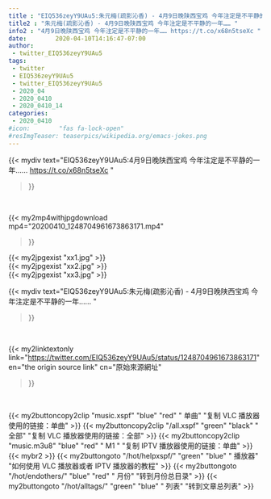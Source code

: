 ```yaml
---
title : "EIQ536zeyY9UAu5:朱元梅(疏影沁香) - 4月9日晚陕西宝鸡 今年注定是不平静的一年…… "
title2 : "朱元梅(疏影沁香) - 4月9日晚陕西宝鸡 今年注定是不平静的一年…… "
info2 : "4月9日晚陕西宝鸡 今年注定是不平静的一年…… https://t.co/x68n5tseXc "
date:        2020-04-10T14:16:47-07:00
author:
 - twitter_EIQ536zeyY9UAu5
tags:
 - twitter
 - EIQ536zeyY9UAu5
 - twitter_EIQ536zeyY9UAu5
 - 2020_04
 - 2020_0410
 - 2020_0410_14
categories:
 - 2020_0410
#icon:        "fas fa-lock-open"
#resImgTeaser: teaserpics/wikipedia.org/emacs-jokes.png
---
```


{{< mydiv text="EIQ536zeyY9UAu5:4月9日晚陕西宝鸡 今年注定是不平静的一年…… https://t.co/x68n5tseXc "
>}}
<br>


{{< my2mp4withjpgdownload mp4="20200410_1248704961673863171.mp4"
>}}

{{< my2jpgexist "xx1.jpg" >}}<br>
{{< my2jpgexist "xx2.jpg" >}}<br>
{{< my2jpgexist "xx3.jpg" >}}<br>



{{< mydiv text="EIQ536zeyY9UAu5:朱元梅(疏影沁香) - 4月9日晚陕西宝鸡 今年注定是不平静的一年…… "
>}}
<br>

{{< my2linktextonly link="https://twitter.com/EIQ536zeyY9UAu5/status/1248704961673863171"
en="the origin source link" cn="原始來源網址"
>}}


<br>

{{< my2buttoncopy2clip "music.xspf"        "blue"   "red"    " 单曲"  "复制 VLC 播放器使用的链接：单曲" >}} {{< my2buttoncopy2clip "/all.xspf"         "green"  "black"  " 全部"  "复制 VLC 播放器使用的链接：全部" >}} {{< my2buttoncopy2clip "music.m3u8"        "blue"   "red"    " M1 "    "复制 IPTV 播放器使用的链接：单曲" >}} {{< mybr2 >}} {{< my2buttongoto      "/hot/helpxspf/"    "green"  "blue"   " 播放器" "如何使用 VLC 播放器或者 IPTV 播放器的教程" >}} {{< my2buttongoto      "/hot/endothers/"   "blue"   "red"    " 月份"   "转到月份总目录" >}} {{< my2buttongoto      "/hot/alltags/"     "green"  "blue"   " 列表"   "转到文章总列表" >}} 
